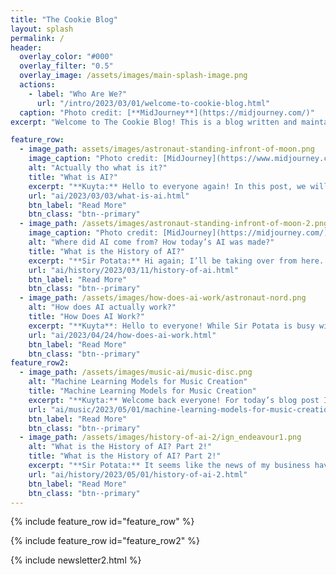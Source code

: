 ```yaml
---
title: "The Cookie Blog"
layout: splash
permalink: /
header:
  overlay_color: "#000"
  overlay_filter: "0.5"
  overlay_image: /assets/images/main-splash-image.png
  actions:
    - label: "Who Are We?"
      url: "/intro/2023/03/01/welcome-to-cookie-blog.html"
  caption: "Photo credit: [**MidJourney**](https://midjourney.com/)"
excerpt: "Welcome to The Cookie Blog! This is a blog written and maintained by two high-school students. Here you will find many posts about AI and art."

feature_row:
  - image_path: assets/images/astronaut-standing-infront-of-moon.png
    image_caption: "Photo credit: [MidJourney](https://www.midjourney.com/)"
    alt: "Actually tho what is it?"
    title: "What is AI?"
    excerpt: "**Kuyta:** Hello to everyone again! In this post, we will discuss the magical thingamajig of AI."
    url: "ai/2023/03/03/what-is-ai.html"
    btn_label: "Read More"
    btn_class: "btn--primary"
  - image_path: /assets/images/astronaut-standing-infront-of-moon-2.png
    image_caption: "Photo credit: [MidJourney](https://midjourney.com/)"
    alt: "Where did AI come from? How today’s AI was made?"
    title: "What is the History of AI?"
    excerpt: "**Sir Potata:** Hi again; I’ll be taking over from here. Thanks to Kuyta, we now have a good idea of what AI is. But I think that most of us have already heard about it and know something about it (if you didn’t, then I’m afraid you are probably living in a cave)."
    url: "ai/history/2023/03/11/history-of-ai.html"
    btn_label: "Read More"
    btn_class: "btn--primary"
  - image_path: /assets/images/how-does-ai-work/astronaut-nord.png
    alt: "How does AI actually work?"
    title: "How Does AI Work?"
    excerpt: "**Kuyta**: Hello to everyone! While Sir Potata is busy with some nerdy stuff, I thought I could write a post on how AI works. So here we go!"
    url: "ai/2023/04/24/how-does-ai-work.html"
    btn_label: "Read More"
    btn_class: "btn--primary"
feature_row2:
  - image_path: /assets/images/music-ai/music-disc.png
    alt: "Machine Learning Models for Music Creation"
    title: "Machine Learning Models for Music Creation"
    excerpt: "**Kuyta:** Welcome back everyone! For today’s blog post I will be talking about AI and machine learning again. But this time, I will show the machine learning models for sound generation, especially music creation."
    url: "ai/music/2023/05/01/machine-learning-models-for-music-creation.html"
    btn_label: "Read More"
    btn_class: "btn--primary"
  - image_path: /assets/images/history-of-ai-2/ign_endeavour1.png
    alt: "What is the History of AI? Part 2!"
    title: "What is the History of AI? Part 2!"
    excerpt: "**Sir Potata:** It seems like the news of my business have been highly exaggerated but as you can see, I’m back with the second part of the last post."
    url: "ai/history/2023/05/01/history-of-ai-2.html"
    btn_label: "Read More"
    btn_class: "btn--primary" 
---
```


{% include feature_row id="feature_row" %}

{% include feature_row id="feature_row2" %}

{% include newsletter2.html %}
